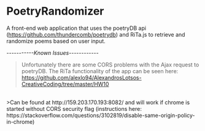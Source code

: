 # PoetryRandomizer
A front-end web application that uses the poetryDB api (https://github.com/thundercomb/poetrydb) and RiTa.js to retrieve and randomize poems based on user input.

*-----------Known Issues------------*
>Unfortunately there are some CORS problems with the Ajax request to poetryDB. The RiTa functionality of the app can be seen here:
https://github.com/alexlo94/AlexandrosLotsos-CreativeCoding/tree/master/HW10
<br>
>Can be found at http://159.203.170.193:8082/ and will work if chrome is started without CORS security flag (instructions here: https://stackoverflow.com/questions/3102819/disable-same-origin-policy-in-chrome)
